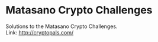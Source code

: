 Matasano Crypto Challenges
==========================

Solutions to the Matasano Crypto Challenges.  
Link: http://cryptopals.com/

